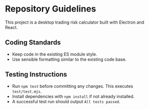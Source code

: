 # Repository Guidelines

This project is a desktop trading risk calculator built with Electron and React.

## Coding Standards
- Keep code in the existing ES module style.
- Use sensible formatting similar to the existing code base.

## Testing Instructions
- Run `npm test` before committing any changes. This executes `test/test.mjs`.
- Install dependencies with `npm install` if not already installed.
- A successful test run should output `All tests passed`.

